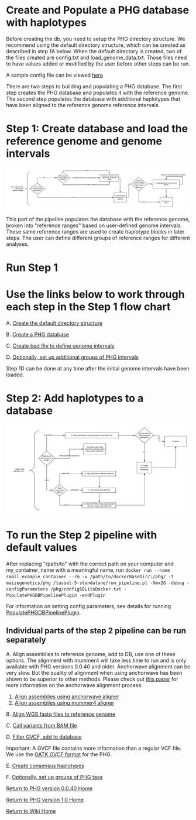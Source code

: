 # Create and Populate a PHG database with haplotypes

Before creating the db, you need to setup the PHG directory structure.  We recommend using the default directory structure, which can be created as described in step 1A below. 
When the default directory is created, two of the files created are config.txt and load_genome_data.txt. Those files need to have values added or modified by the user before other steps can be run.

A sample config file can be viewed [here](https://bitbucket.org/bucklerlab/practicalhaplotypegraph/wiki/UserInstructions/SampleHaplotypeConfigFile)

There are two steps to building and populating a PHG database. The first step creates the PHG database and 
populates it with the reference genome. The second step populates the database with additional haplotypes that have been aligned to the
reference genome reference intervals.

# Step 1: Create database and load the reference genome and genome intervals

![CreateAndPopulatePHGDatabase_step1.png](../images/CreatePHG_step1.png)

This part of the pipeline populates the database with the reference genome, broken into "reference ranges" based on user-defined genome intervals. These same reference ranges are used to create haplotype blocks in later steps. The user can define different groups of reference ranges for different analyses.

# Run Step 1
# Use the links below to work through each step in the Step 1 flow chart

A. [Create the default directory structure](MakeDefaultDirectory.md)

B. [Create a PHG database](MakeInitialPHGDBPipeline.md)

C. [Create bed file to define genome intervals](CreatePHG_step1_bedfile.md)

D. [Optionally, set up additional groups of PHG intervals](CreatePHG_step1_groupGenomeIntervals.md)

Step 1D can be done at any time after the initial genome intervals have been loaded.

# Step 2: Add haplotypes to a database

![CreateAndPopulatePHGDatabase_step2.png](../images/CreatePHG_step2.png)

# To run the Step 2 pipeline with default values
After replacing "/path/to" with the correct path on your computer and my_container_name with a meaningful name,
    run `docker run --name small_example_container --rm -v /path/to/dockerBaseDir/:/phg/ -t maizegenetics/phg /tassel-5-standalone/run_pipeline.pl -Xmx2G -debug -configParameters /phg/configSQLiteDocker.txt -PopulatePHGDBPipelinePlugin -endPlugin`

For information on setting config parameters, see details for running [PopulatePHGDBPipelinePlugin](PopulatePHGDBPipeline.md).

## Individual parts of the step 2 pipeline can be run separately

A. Align assemblies to reference genome, add to DB, use one of these options. The alignment with mummer4 will take less time to run and is only available with PHG versions 0.0.40 and older.  Anchorwave alignment can be very slow.  But the quality of alignment when using anchorwave has been shown to be superior to other methods.  Please check out [this paper](https://www.pnas.org/doi/10.1073/pnas.2113075119) for more information on the anchorwave alignment process:

1. [Align assemblies using anchorwave aligner](CreatePHG_step2_assemblyViaAnchorwave.md)
2. [Align assemblies using mummer4 aligner](CreatePHG_step2_assemblyHaplotypeParameters.md)

B. [Align WGS fastq files to reference genome](CreatePHG_step2_addHapsFromFastq.md)

C. [Call variants from BAM file](CreatePHG_step2_addHapsFromBAM.md)

D. [Filter GVCF, add to database](CreatePHG_step2_addHapsFromGVCF.md)

Important: A GVCF file contains more information than a regular VCF file. We use the [GATK GVCF format](https://gatk.broadinstitute.org/hc/en-us/articles/360035531812-GVCF-Genomic-Variant-Call-Format) for the PHG.

E. [Create consensus haplotypes](CreatePHG_step2_consensus.md)

F. [Optionally, set up groups of PHG taxa](CreatePHG_step2_taxaGroupTables.md)

[Return to PHG version 0.0.40 Home ](../Home_variantTables.md)

[Return to PHG version 1.0 Home](../Home_variantsInGVCFFiles.md)

[Return to Wiki Home](../Home.md)
